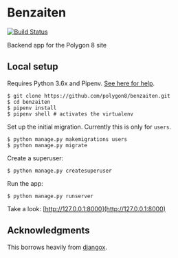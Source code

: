 # Benzaiten

[![Build Status](https://api.travis-ci.org/polygon8/benzaiten.svg?branch=master)](https://travis-ci.org/polygon8/benzaiten)

Backend app for the Polygon 8 site

## Local setup

Requires Python 3.6x and Pipenv. [See here for help](https://djangoforbeginners.com/initial-setup/).

```
$ git clone https://github.com/polygon8/benzaiten.git
$ cd benzaiten
$ pipenv install
$ pipenv shell # activates the virtualenv
```

Set up the initial migration. Currently this is only for `users`.

```
$ python manage.py makemigrations users
$ python manage.py migrate
```

Create a superuser:

```
$ python manage.py createsuperuser
```

Run the app:

```
$ python manage.py runserver
```

Take a look: [http://127.0.0.1:8000](http://127.0.0.1:8000)

## Acknowledgments

This borrows heavily from [djangox](https://github.com/wsvincent/djangox).
